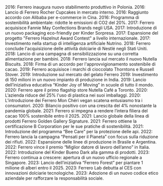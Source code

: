 2016: Ferrero inaugura nuovo stabilimento produttivo in Polonia.
2016: Lancio di Ferrero Rocher Cupcakes in mercato interno.
2016: Raggiunto accordo con Alibaba per e-commerce in Cina.
2016: Programma di sostenibilità ambientale: ridotte le emissioni di CO2 del 20%.
2017: Ferrero acquisisce Fannie May Confections Brands negli USA.
2017: Introduzione di un nuovo packaging eco-friendly per Kinder Sorpresa.
2017: Espansione del progetto "Ferrero Hazelnut Award Contest" a livello internazionale.
2017: Investimento nella startup di intelligenza artificiale Nutrino.
2018: Ferrero conclude l'acquisizione delle attività dolciarie di Nestlé negli Stati Uniti.
2018: Lancio di una campagna di sensibilizzazione su una corretta alimentazione per bambini.
2018: Ferrero lancia sul mercato il nuovo Nutella Biscuits.
2018: Firma di un accordo per l'approvvigionamento sostenibile di cacao.
2019: Ferrero acquisisce i marchi di cioccolato Thorntons e Russell Stover.
2019: Introduzione sul mercato del gelato Ferrero
2019: Investimento di 150 milioni in un nuovo impianto di produzione in India.
2019: Lancio dell’iniziativa educativa “Kinder Joy of Moving” in scuole di tutto il mondo.
2020: Ferrero apre il primo flagship store Nutella Café a Toronto.
2020: L’azienda riduce del 25% l'uso di plastica nei suoi imballaggi.
2020: L’introduzione dei Ferrero Mon Chéri vegan scatena entusiasmo tra i consumatori.
2020: Bilancio positivo con una crescita del 4% nonostante la pandemia globale.
2021: Ferrero si impegna a rendere l’intera filiera del cacao 100% sostenibile entro il 2025.
2021: Lancio globale della linea di prodotti Ferrero Golden Gallery Signature.
2021: Ferrero ottiene la certificazione B Corporation per le sue pratiche di sostenibilità.
2021: Introduzione del programma “Bee Care” per la protezione delle api.
2022: Ferrero lancia la campagna “Pensati per il Pianeta” con focus sulla riduzione dei rifiuti.
2022: Espansione delle linee di produzione in Brasile e Argentina.
2022: Ferrero vince il premio “Miglior datore di lavoro dell’anno” in Italia.
2022: Introduzione del Kinder Bueno Dark alla gamma di prodotti.
2023: Ferrero continua a crescere: apertura di un nuovo ufficio regionale a Singapore.
2023: Lancio dell’iniziativa “Ferrero Forest” per piantare 1 milione di alberi entro il 2025.
2023: Ferrero Lab debutta al CES con innovazioni dolciarie tecnologiche.
2023: Adozione di un nuovo codice etico aziendale per rafforzare la responsabilità sociale.
